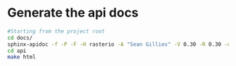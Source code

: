 # Generate the api docs

```sh
#Starting from the project root
cd docs/
sphinx-apidoc -f -P -F -H rasterio -A "Sean Gillies" -V 0.30 -R 0.30 -o api ../rasterio/
cd api
make html
```
